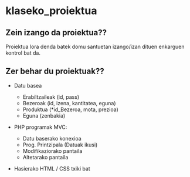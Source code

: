 klaseko_proiektua
=================

Zein izango da proiektua??
-
Proiektua lora denda batek domu santuetan izango/izan dituen enkarguen kontrol bat da.

Zer behar du proiektuak??
-
- Datu basea
  - Erabiltzaileak (id, pass)
  - Bezeroak (id, izena, kantitatea, eguna)
  - Produktua (*id_Bezeroa, mota, prezioa)
  - Eguna (zenbakia)
    
- PHP programak MVC:
  - Datu baserako konexioa
  - Prog. Printzipala (Datuak ikusi)
  - Modifikaziorako pantaila
  - Altetarako pantaila
- Hasierako HTML / CSS txiki bat
